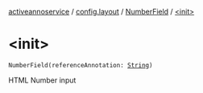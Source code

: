 [activeannoservice](../../index.md) / [config.layout](../index.md) / [NumberField](index.md) / [&lt;init&gt;](./-init-.md)

# &lt;init&gt;

`NumberField(referenceAnnotation: `[`String`](https://kotlinlang.org/api/latest/jvm/stdlib/kotlin/-string/index.html)`)`

HTML Number input

